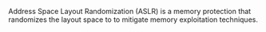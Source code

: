 Address Space Layout Randomization (ASLR) is a memory protection that randomizes the layout space to to mitigate memory exploitation techniques.